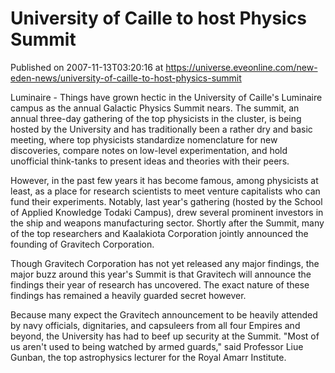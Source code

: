 # University of Caille to host Physics Summit
Published on 2007-11-13T03:20:16 at https://universe.eveonline.com/new-eden-news/university-of-caille-to-host-physics-summit

Luminaire - Things have grown hectic in the University of Caille's Luminaire campus as the annual Galactic Physics Summit nears. The summit, an annual three-day gathering of the top physicists in the cluster, is being hosted by the University and has traditionally been a rather dry and basic meeting, where top physicists standardize nomenclature for new discoveries, compare notes on low-level experimentation, and hold unofficial think-tanks to present ideas and theories with their peers.

However, in the past few years it has become famous, among physicists at least, as a place for research scientists to meet venture capitalists who can fund their experiments. Notably, last year's gathering (hosted by the School of Applied Knowledge Todaki Campus), drew several prominent investors in the ship and weapons manufacturing sector. Shortly after the Summit, many of the top researchers and Kaalakiota Corporation jointly announced the founding of Gravitech Corporation.

Though Gravitech Corporation has not yet released any major findings, the major buzz around this year's Summit is that Gravitech will announce the findings their year of research has uncovered. The exact nature of these findings has remained a heavily guarded secret however.

Because many expect the Gravitech announcement to be heavily attended by navy officials, dignitaries, and capsuleers from all four Empires and beyond, the University has had to beef up security at the Summit. "Most of us aren't used to being watched by armed guards," said Professor Liue Gunban, the top astrophysics lecturer for the Royal Amarr Institute.
